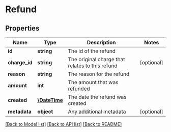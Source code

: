 # Refund

## Properties
Name | Type | Description | Notes
------------ | ------------- | ------------- | -------------
**id** | **string** | The id of the refund | 
**charge_id** | **string** | The original charge that relates to this refund | [optional] 
**reason** | **string** | The reason for the refund | 
**amount** | **int** | The amount that was refunded | 
**created** | [**\DateTime**](\DateTime.md) | The date the refund was created | 
**metadata** | **object** | Any additional metadata | [optional] 

[[Back to Model list]](../README.md#documentation-for-models) [[Back to API list]](../README.md#documentation-for-api-endpoints) [[Back to README]](../README.md)


